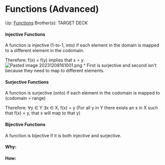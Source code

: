 # Functions (Advanced)

Up: [Functions](functions)
Brother(s):
TARGET DECK

#### Injective Functions
A function is injective (1-to-1, into) if each element in the domain is mapped to a different element in the codomain.

Therefore:
	f(x) = f(y) implies that x = y.
	![Pasted image 20231208161001.png](pasted_image_20231208161001.png)
	^ First is surjective and second isn't because they need to map to different elements.


#### Surjective Functions
A function is surjective (onto) if each element in the codomain is mapped to (codomain = range)

Therefore:
	∀y ∈ Y ∃x ∈ X, f(x) = y
	(For all y in Y there exists an x in X such that f(x) = y, that x will map to that y)

#### Bijective Functions
A function is bijective if it is both injective and surjective.


































#### Why:
#### How:









